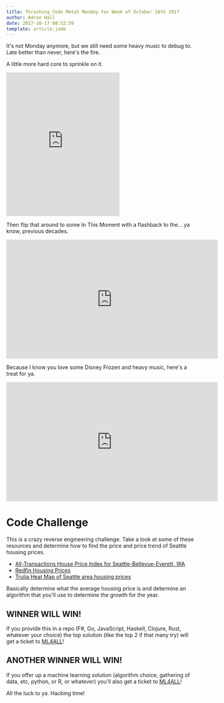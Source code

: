 ```yaml
---
title: Thrashing Code Metal Monday for Week of October 16th 2017
author: Adron Hall
date: 2017-10-17 08:52:59
template: article.jade
---
```

It's not Monday anymore, but we still need some heavy music to debug to. Late better than never, here's the fire.

<span class="more"></span>

A little more hard core to sprinkle on it.

<iframe src="https://open.spotify.com/embed/track/1tiDez6W6mey8GnrfjXTIU" width="300" height="380" frameborder="0" allowtransparency="true"></iframe>

Then flip that around to some In This Moment with a flashback to the... ya know, previous decades.

<iframe width="560" height="315" src="https://www.youtube.com/embed/EH6myRjE848?rel=0" frameborder="0" allowfullscreen></iframe>

Because I know you love some Disney Frozen and heavy music, here's a treat for ya.

<iframe width="560" height="315" src="https://www.youtube.com/embed/HtkGluLhnGU?rel=0" frameborder="0" allowfullscreen></iframe>

# Code Challenge

This is a crazy reverse engineering challenge. Take a look at some of these resources and determine how to find the price and price trend of Seattle housing prices.

* [All-Transactions House Price Index for Seattle-Bellevue-Everett, WA](https://fred.stlouisfed.org/series/ATNHPIUS42644Q)
* [Redfin Housing Prices](https://www.redfin.com/blog/data-center)
* [Trulia Heat Map of Seattle area housing prices](https://www.trulia.com/home_prices/Washington/Seattle-heat_map/)

Basically determine what the average housing price is and determine an algorithm that you'll use to determine the growth for the year.

## WINNER WILL WIN!

If you provide this in a repo (F#, Go, JavaScript, Haskell, Clojure, Rust, whatever your choice) the top solution (like the top 2 if that many try) will get a ticket to [ML4ALL](http://ml4all.org/)!

## ANOTHER WINNER WILL WIN!

If you offer up a machine learning solution (algorithm choice, gathering of data, etc, python, or R, or whatever) you'll also get a ticket to [ML4ALL](http://ml4all.org/)!

All the luck to ya. Hacking time!
